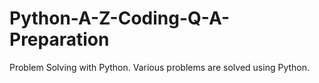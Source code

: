 # Python-A-Z-Coding-Q-A-Preparation

Problem Solving with Python. Various problems are solved using Python.
